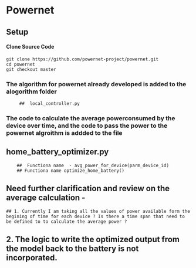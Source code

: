# Powernet
    
## Setup

#### Clone Source Code
```
git clone https://github.com/powernet-project/powernet.git
cd powernet
git checkout master
``` 
### The algorithm for powernet already developed is added to the alogorithm folder
         ##  local_controller.py
### The code to calculate the average powerconsumed by the device over time,  and the code to pass the power to the powernet algroithm is addded to the file  
## home_battery_optimizer.py
        ##  Functiona name  - avg_power_for_device(parm_device_id)
        ## Functiona name optimize_home_battery()
## Need further clarification and review on the average calculation - 
    ## 1. Currently I am taking all the values of power available form the begining of time for each device ? Is there a time span that need to be defined to to calculate the average power ?
## 2. The logic to write the optimized output from the model back to the battery is not incorporated.
